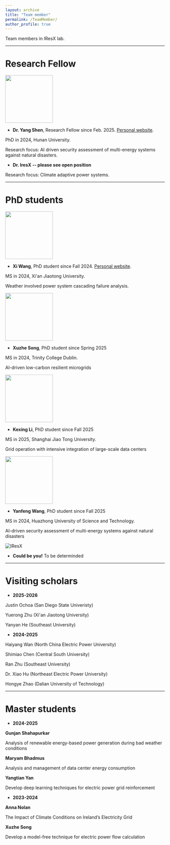 ```yaml
---
layout: archive
title: "Team member"
permalink: /TeamMember/
author_profile: true
---
```

Team members in IResX lab.

---

# Research Fellow

<img src="https://JinZhaoTCD.github.io/images/YangShen.jpg" width="150" height="150"> 

* **Dr. Yang Shen**,
Research Fellow since Feb. 2025. [Personal website](https://scholar.google.com/citations?user=anzwlAMAAAAJ&hl=en).

PhD in 2024, Hunan University.

Research focus: AI driven security assessment of multi-energy systems against natural disasters.

* **Dr. IresX -- please see open position**

Research focus: Climate adaptive power systems.


---

# PhD students

<img src="https://JinZhaoTCD.github.io/images/XiWang.jpg" width="150" height="150"> 

* **Xi Wang**,
PhD student since Fall 2024. [Personal website](https://scholar.google.com.hk/citations?user=qC4S5aEAAAAJ&hl=en).

MS in 2024, Xi'an Jiaotong University.

Weather involved power system cascading failure analysis.

<img src="https://JinZhaoTCD.github.io/images/XuzheSong.jpg" width="150" height="150"> 

* **Xuzhe Song**,
PhD student since Spring 2025

MS in 2024, Trinity College Dublin.

AI-driven low-carbon resilient microgrids

<img src="https://JinZhaoTCD.github.io/images/kexing.jpg" width="150" height="150"> 

* **Kexing Li**,
PhD student since Fall 2025

MS in 2025, Shanghai Jiao Tong University.

Grid operation with intensive integration of large-scale data centers

<img src="https://JinZhaoTCD.github.io/images/yanfeng.jpg" width="150" height="150"> 

* **Yanfeng Wang**,
PhD student since Fall 2025

MS in 2024, Huazhong University of Science and Technology.

AI-driven security assessment of multi-energy systems against natural disasters

![IResX](https://JinZhaoTCD.github.io/images/image-alignment-150x150.jpg)
* **Could be you!**
To be determinded


---

# Visiting scholars 

* **2025-2026**

Justin Ochoa (San Diego State Univeristy)

Yuerong Zhu (Xi'an Jiaotong University)

Yanyan He (Southeast University)

* **2024-2025**

Haiyang Wan (North China Electric Power University)

Shimiao Chen (Central South University)

Ran Zhu (Southeast University)

Dr. Xiao Hu (Northeast Electric Power University)

Hongye Zhao (Dalian University of Technology)

---
# Master students

* **2024-2025**

**Gunjan Shahapurkar**

Analysis of renewable energy-based power generation during bad weather conditions 

**Maryam Bhadmus**

Analysis and management of data center energy consumption

**Yangtian Yan**

Develop deep learning techniques for electric power grid reinforcement

* **2023-2024**

**Anna Nolan**

The Impact of Climate Conditions on Ireland’s Electricity Grid

**Xuzhe Song**

Develop a model-free technique for electric power flow calculation


